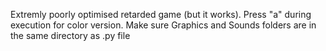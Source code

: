 Extremly poorly optimised retarded game (but it works).
Press "a" during execution for color version.
Make sure Graphics and Sounds folders are in the same directory as .py file
